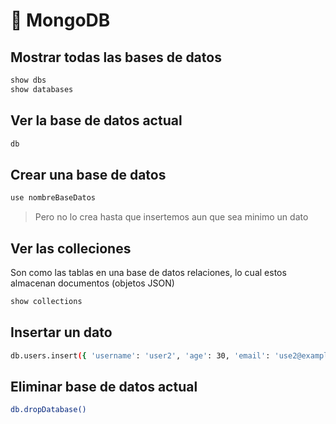 # 🍃 MongoDB 

## Mostrar todas las bases de datos
```bash
show dbs
show databases
```

## Ver la base de datos actual 
```bash
db
```

## Crear una base de datos
```bash
use nombreBaseDatos
```
> Pero no lo crea hasta que insertemos aun que sea minimo un dato

## Ver las colleciones
Son como las tablas en una base de datos relaciones, lo cual estos almacenan documentos (objetos JSON)
```bash
show collections
```

## Insertar un dato
```bash
db.users.insert({ 'username': 'user2', 'age': 30, 'email': 'use2@example.com' })
```

## Eliminar base de datos actual

```bash
db.dropDatabase()
```